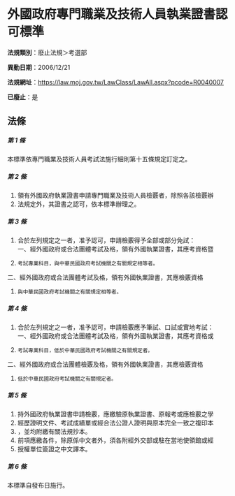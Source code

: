 # 外國政府專門職業及技術人員執業證書認可標準

**法規類別**：廢止法規＞考選部

**異動日期**：2006/12/21  

**法規網址**：https://law.moj.gov.tw/LawClass/LawAll.aspx?pcode=R0040007

**已廢止**：是



## 法條
##### 第 1 條
本標準依專門職業及技術人員考試法施行細則第十五條規定訂定之。

##### 第 2 條
1. 領有外國政府執業證書申請專門職業及技術人員檢覈者，除照各該檢覈辦
1. 法規定外，其證書之認可，依本標準辦理之。

##### 第 3 條
1. 合於左列規定之一者，准予認可，申請檢覈得予全部或部分免試：  
一、經外國政府或合法團體考試及格，領有外國執業證書，其應考資格暨
1.     考試專業科目，與中華民國政府考試機關之有關規定相等者。  
二、經外國政府或合法團體考試及格，領有外國執業證書，其應檢覈資格
1.     與中華民國政府考試機關之有關規定相等者。

##### 第 4 條
1. 合於左列規定之一者，准予認可，申請檢覈應予筆試、口試或實地考試：  
一、經外國政府或合法團體考試及格，領有外國執業證書，其應考資格或
1.     考試專業科目，低於中華民國政府考試機關之有關規定者。  
二、經外國政府或合法團體檢覈及格，領有外國執業證書，其應檢覈資格
1.     低於中華民國政府考試機關之有關規定者。

##### 第 5 條
1. 持外國政府執業證書申請檢覈，應繳驗原執業證書、原報考或應檢覈之學
1. 經歷證明文件、考試成績單或經合法公證人證明與原本完全一致之複印本
1. ，並均附繳有關法規抄本。
1. 前項應繳各件，除原係中文者外，須各附經外交部或駐在當地使領館或經
1. 授權單位簽證之中文譯本。

##### 第 6 條
本標準自發布日施行。



